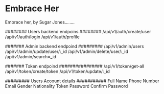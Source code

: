 # Embrace Her
Embrace her, by Sugar Jones........


######## Users backend endpoins ########
	/api/v1/auth/create/user
	/api/v1/auth/login
	/api/v1/auth/profile
	
	
####### Admin backend endpoind #########
	/api/v1/admin/users
	/api/v1/admin/update/user/:_id
	/api/v1/admin/delete/user/:_id
	/api/v1/admin/search=_id
	
####### Token endpoind ################
	/api/v1/token/get-all
	/api/v1/token/create/token
	/api/v1/token/update/:_id
	

######### Users Acoount details ###########
	Full Name
	Phone Number
	Email
	Gender
	Nationality
	Token
	Password
	Confirm Password
	
	
